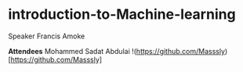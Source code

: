 # introduction-to-Machine-learning
Speaker Francis Amoke  

**Attendees**
Mohammed Sadat Abdulai !(https://github.com/Masssly)[https://github.com/Masssly]
